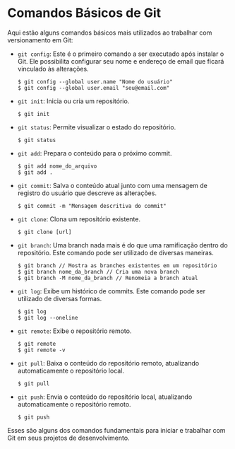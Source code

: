 # Comandos Básicos de Git

Aqui estão alguns comandos básicos mais utilizados ao trabalhar com versionamento em Git:

- `git config`: Este é o primeiro comando a ser executado após instalar o Git. Ele possibilita configurar seu nome e endereço de email que ficará vinculado às alterações.
  ```
  $ git config --global user.name "Nome do usuário"
  $ git config --global user.email "seu@email.com"
  ```

- `git init`: Inicia ou cria um repositório.
  ```
  $ git init
  ```

- `git status`: Permite visualizar o estado do repositório.
  ```
  $ git status
  ```

- `git add`: Prepara o conteúdo para o próximo commit.
  ```
  $ git add nome_do_arquivo
  $ git add .
  ```

- `git commit`: Salva o conteúdo atual junto com uma mensagem de registro do usuário que descreve as alterações.
  ```
  $ git commit -m "Mensagem descritiva do commit"
  ```

- `git clone`: Clona um repositório existente.
  ```
  $ git clone [url]
  ```

- `git branch`: Uma branch nada mais é do que uma ramificação dentro do repositório. Este comando pode ser utilizado de diversas maneiras.
  ```
  $ git branch // Mostra as branches existentes em um repositório
  $ git branch nome_da_branch // Cria uma nova branch
  $ git branch -M nome_da_branch // Renomeia a branch atual
  ```

- `git log`: Exibe um histórico de commits. Este comando pode ser utilizado de diversas formas.
  ```
  $ git log
  $ git log --oneline
  ```

- `git remote`: Exibe o repositório remoto.
  ```
  $ git remote
  $ git remote -v
  ```

- `git pull`: Baixa o conteúdo do repositório remoto, atualizando automaticamente o repositório local.
  ```
  $ git pull
  ```

- `git push`: Envia o conteúdo do repositório local, atualizando automaticamente o repositório remoto.
  ```
  $ git push
  ```

Esses são alguns dos comandos fundamentais para iniciar e trabalhar com Git em seus projetos de desenvolvimento.
